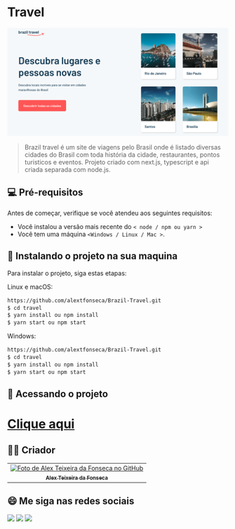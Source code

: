 # Travel

<img src="./public/project.png" alt="Imagem do projeto">

> Brazil travel é um site de viagens pelo Brasil onde é listado diversas cidades do Brasil com toda história da cidade, restaurantes, pontos turisticos e eventos. Projeto criado com next.js, typescript e api criada separada com node.js.

## 💻 Pré-requisitos

Antes de começar, verifique se você atendeu aos seguintes requisitos:

- Você instalou a versão mais recente do `< node / npm ou yarn >`
- Você tem uma máquina `<Windows / Linux / Mac >`.

## 🚀 Instalando o projeto na sua maquina

Para instalar o projeto, siga estas etapas:

Linux e macOS:

```bash
https://github.com/alextfonseca/Brazil-Travel.git
$ cd travel
$ yarn install ou npm install
$ yarn start ou npm start
```

Windows:

```bash
https://github.com/alextfonseca/Brazil-Travel.git
$ cd travel
$ yarn install ou npm install
$ yarn start ou npm start
```

## 🧾 Acessando o projeto

# <a href="https://travel-zeta.vercel.app">Clique aqui</a>

## 🧑‍💻 Criador

<table>
  <tr>
    <td align="center">
      <a href="https://github.com/alextfonseca">
        <img src="https://github.com/alextfonseca.png" width="100px;" alt="Foto de Alex Teixeira da Fonseca no GitHub"/><br>
        <sub>
          <b>Alex Teixeira da Fonseca</b>
        </sub>
      </a>
    </td>
  </tr>
</table>

## 😄 Me siga nas redes sociais<br>

<p align="left">

  <a href="https://www.linkedin.com/in/alex-teixeira-da-fonseca-5a99931a2/" alt="Linkedin">
  <img src="https://img.shields.io/badge/-Linkedin-0e76a8?style=flat-square&logo=Linkedin&logoColor=white&link=LINK-DO-SEU-LINKEDIN" /></a>

  <a href="https://wa.me/+5511976184659?text=Olá%20Alex" alt="WhatsApp">
  <img src="https://img.shields.io/badge/-WhatsApp-25d366?style=flat-square&labelColor=25d366&logo=whatsapp&logoColor=white&link=API-DO-SEU-WHATSAPP"/></a>

  <a href="https://www.instagram.com/devalextf/?hl=pt-br" alt="Instagram">
  <img src="https://img.shields.io/badge/-Instagram-DF0174?style=flat-square&labelColor=DF0174&logo=instagram&logoColor=white&link=LINK-DO-SEU-INSTAGRAM"/></a>
</p>
